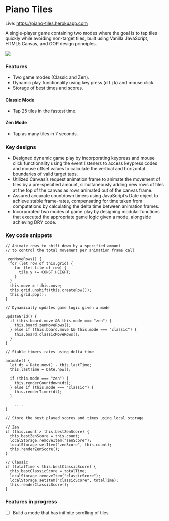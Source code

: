 # Piano Tiles

Live: https://piano-tiles.herokuapp.com

A single-player game containing two modes where the goal is to tap tiles quickly while avoiding non-target tiles, built using Vanilla JavaScript, HTML5 Canvas, and OOP design principles.

![](piano-tiles.gif)

### Features

- Two game modes (Classic and Zen).
- Dynamic play functionality using key press (d f j k) and mouse click.
- Storage of best times and scores.

#### Classic Mode

- Tap 25 tiles in the fastest time.

#### Zen Mode

- Tap as many tiles in 7 seconds.

### Key designs

- Designed dynamic game play by incorporating keypress and mouse click functionality using the event listeners to access keypress codes and mouse offset values to calculate the vertical and horizontal boundaries of valid target taps.
- Utilized Canvas’s request animation frame to animate the movement of tiles by a pre-specified amount, simultaneously adding new rows of tiles at the top of the canvas as rows animated out of the canvas frame.
- Assured accurate countdown timers using JavaScript’s Date object to achieve stable frame-rates, compensating for time taken from computations by calculating the delta time between animation frames.
- Incorporated two modes of game play by designing modular functions that executed the appropriate game logic given a mode, alongside achieving DRY code.

### Key code snippets

```
// Animate rows to shift down by a specified amount
// to control the total movement per animation frame call

 zenMoveRows() {
  for (let row of this.grid) {
    for (let tile of row) {
      tile.y += CONST.HEIGHT;
    }
  }
  this.move = !this.move;
  this.grid.unshift(this.createRow());
  this.grid.pop();
}

```

```
// Dynamically updates game logic given a mode

updateGrid() {
  if (this.board.move && this.mode === "zen") {
    this.board.zenMoveRows();
  } else if (this.board.move && this.mode === "classic") {
    this.board.classicMoveRows();
  }
}

```

```
// Stable timers rates using delta time

animate() {
  let dt = Date.now() - this.lastTime;
  this.lastTime = Date.now();

  if (this.mode === "zen") {
    this.renderCountdown(dt);
  } else if (this.mode === "classic") {
    this.renderTimer(dt);
  }

    ....
}

```

```
// Store the best played scores and times using local storage

// Zen
if (this.count > this.bestZenScore) {
  this.bestZenScore = this.count;
  localStorage.removeItem("zenScore");
  localStorage.setItem("zenScore", this.count);
  this.renderZenScore();
}

// Classic
if (totalTime < this.bestClassicScore) {
  this.bestClassicScore = totalTime;
  localStorage.removeItem("classicScore");
  localStorage.setItem("classicScore", totalTime);
  this.renderClassicScore();
}

```

### Features in progress

- [ ] Build a mode that has inifinite scrolling of tiles
